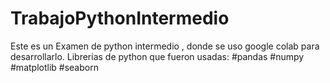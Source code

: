 # TrabajoPythonIntermedio
Este es un Examen de python intermedio , donde se uso google colab para desarrollarlo.
Librerias de python que fueron usadas:
#pandas 
#numpy
#matplotlib
#seaborn

